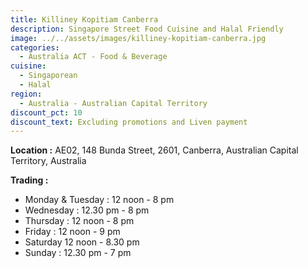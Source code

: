 ```yaml
---
title: Killiney Kopitiam Canberra
description: Singapore Street Food Cuisine and Halal Friendly
image: ../../assets/images/killiney-kopitiam-canberra.jpg
categories:
  - Australia ACT - Food & Beverage
cuisine:
  - Singaporean
  - Halal
region:
  - Australia - Australian Capital Territory
discount_pct: 10
discount_text: Excluding promotions and Liven payment
---
```


**Location :** AE02, 148 Bunda Street, 2601, Canberra, Australian Capital Territory, Australia

**Trading :**

- Monday & Tuesday : 12 noon - 8 pm
- Wednesday : 12.30 pm - 8 pm
- Thursday : 12 noon - 8 pm
- Friday : 12 noon - 9 pm
- Saturday 12 noon - 8.30 pm
- Sunday : 12.30 pm - 7 pm
